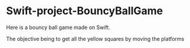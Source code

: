 # Swift-project-BouncyBallGame
Here is a bouncy ball game made on Swift. 


The objective being to get all the yellow squares by moving the platforms
